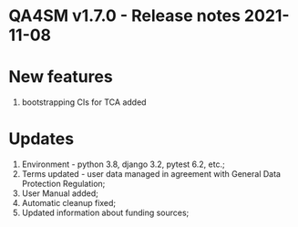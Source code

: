 QA4SM v1.7.0 - Release notes 2021-11-08
=======================================================

# New features

1.  bootstrapping CIs for TCA added

# Updates
1. Environment - python 3.8, django 3.2, pytest 6.2, etc.;
2. Terms updated - user data managed in agreement with General Data Protection Regulation;
3. User Manual added;
4. Automatic cleanup fixed;
5. Updated information about funding sources;
